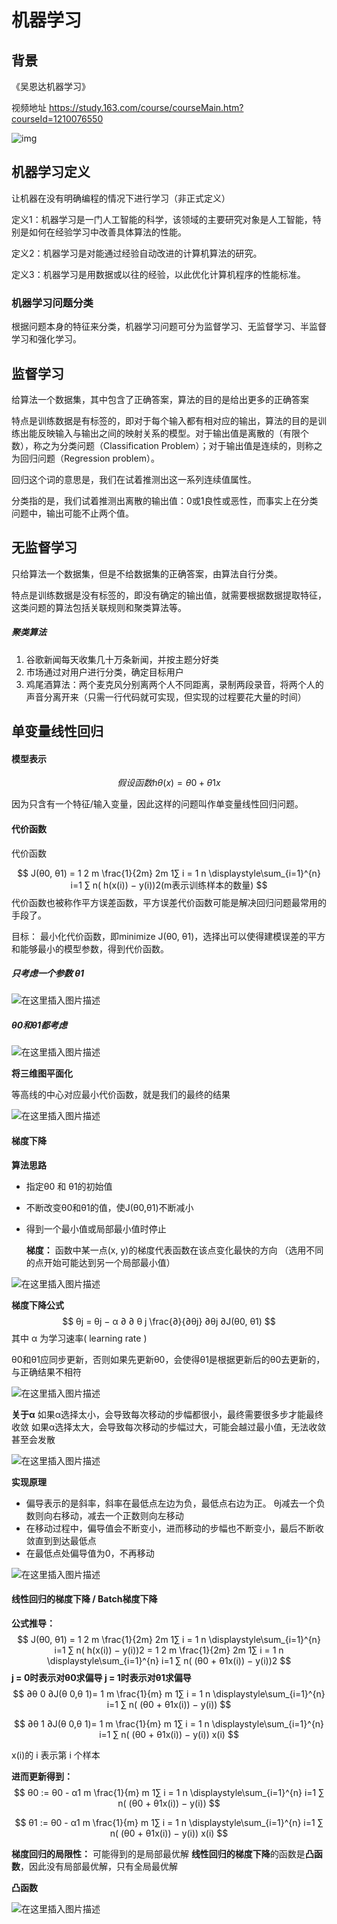 # 机器学习

## 背景

《吴恩达机器学习》

视频地址 https://study.163.com/course/courseMain.htm?courseId=1210076550

![img](/Users/hejiahui/Documents/ChinaTelecomYixun/typora/assets/181e58081f4e3afc70e04811747aa6cd-20241107180010972.png)

## 机器学习定义

让机器在没有明确编程的情况下进行学习（非正式定义）

定义1：机器学习是一门人工智能的科学，该领域的主要研究对象是人工智能，特别是如何在经验学习中改善具体算法的性能。

定义2：机器学习是对能通过经验自动改进的计算机算法的研究。

定义3：机器学习是用数据或以往的经验，以此优化计算机程序的性能标准。



### 机器学习问题分类

根据问题本身的特征来分类，机器学习问题可分为监督学习、无监督学习、半监督学习和强化学习。



## 监督学习

给算法一个数据集，其中包含了正确答案，算法的目的是给出更多的正确答案

特点是训练数据是有标签的，即对于每个输入都有相对应的输出，算法的目的是训练出能反映输入与输出之间的映射关系的模型。对于输出值是离散的（有限个数），称之为分类问题（Classification Problem）；对于输出值是连续的，则称之为回归问题（Regression problem）。

回归这个词的意思是，我们在试着推测出这一系列连续值属性。

分类指的是，我们试着推测出离散的输出值：0或1良性或恶性，而事实上在分类问题中，输出可能不止两个值。



## 无监督学习

只给算法一个数据集，但是不给数据集的正确答案，由算法自行分类。

特点是训练数据是没有标签的，即没有确定的输出值，就需要根据数据提取特征，这类问题的算法包括关联规则和聚类算法等。

##### 聚类算法

1. 谷歌新闻每天收集几十万条新闻，并按主题分好类
2. 市场通过对用户进行分类，确定目标用户
3. 鸡尾酒算法：两个麦克风分别离两个人不同距离，录制两段录音，将两个人的声音分离开来（只需一行代码就可实现，但实现的过程要花大量的时间）



## 单变量线性回归

#### 模型表示

$$
假设函数 hθ(x) = θ0 + θ1x
$$

因为只含有一个特征/输入变量，因此这样的问题叫作单变量线性回归问题。

#### 代价函数

代价函数

$$
J(θ0, θ1) = 1 2 m \frac{1}{2m} 
2m
1
​
 ∑ i = 1 n \displaystyle\sum_{i=1}^{n} 
i=1
∑
n
​
  ( h(x(i)) − y(i))2(m表示训练样本的数量)
$$
代价函数也被称作平方误差函数，平方误差代价函数可能是解决回归问题最常用的手段了。

目标： 最小化代价函数，即minimize J(θ0, θ1)，选择出可以使得建模误差的平方和能够最小的模型参数，得到代价函数。

##### 只考虑一个参数 θ1

![在这里插入图片描述](/Users/hejiahui/Documents/ChinaTelecomYixun/typora/assets/4c67b6e37defc752e2b0a874bbc684ab.png)

#####  θ0和θ1都考虑

![在这里插入图片描述](/Users/hejiahui/Documents/ChinaTelecomYixun/typora/assets/54670fd2dbd7184c3bf1a09a40810168.png)

**将三维图平面化**

等高线的中心对应最小代价函数，就是我们的最终的结果

![在这里插入图片描述](/Users/hejiahui/Documents/ChinaTelecomYixun/typora/assets/07e34d47b3c10a2d045fa331c8e5175f.png)

#### 梯度下降

**算法思路**

- 指定θ0 和 θ1的初始值

- 不断改变θ0和θ1的值，使J(θ0,θ1)不断减小

- 得到一个最小值或局部最小值时停止

  

  **梯度：** 函数中某一点(x, y)的梯度代表函数在该点变化最快的方向
  （选用不同的点开始可能达到另一个局部最小值）



![在这里插入图片描述](/Users/hejiahui/Documents/ChinaTelecomYixun/typora/assets/d4b7b6ee74c6cb285ba7577cab6145d2.png)



**梯度下降公式**
$$
θj = θj − α ∂ ∂ θ j \frac{∂}{∂θj} 
∂θj
∂
​
  J(θ0, θ1)
$$
其中 α 为学习速率( learning rate )

θ0和θ1应同步更新，否则如果先更新θ0，会使得θ1是根据更新后的θ0去更新的，与正确结果不相符

![在这里插入图片描述](/Users/hejiahui/Documents/ChinaTelecomYixun/typora/assets/530d4cfe41f86e94d50eac64dcfa7cdf.png)

**关于α**
如果α选择太小，会导致每次移动的步幅都很小，最终需要很多步才能最终收敛
如果α选择太大，会导致每次移动的步幅过大，可能会越过最小值，无法收敛甚至会发散

![在这里插入图片描述](/Users/hejiahui/Documents/ChinaTelecomYixun/typora/assets/33eeebcb7a948cab451f5746586dce71.png)

**实现原理**

- 偏导表示的是斜率，斜率在最低点左边为负，最低点右边为正。 θj减去一个负数则向右移动，减去一个正数则向左移动
- 在移动过程中，偏导值会不断变小，进而移动的步幅也不断变小，最后不断收敛直到到达最低点
- 在最低点处偏导值为0，不再移动

![在这里插入图片描述](/Users/hejiahui/Documents/ChinaTelecomYixun/typora/assets/229e4d278107225a0b7315ae88d35c46.png)

#### 线性回归的梯度下降 / Batch梯度下降

**公式推导：**
$$
J(θ0, θ1) = 1 2 m \frac{1}{2m} 
2m
1
​
 ∑ i = 1 n \displaystyle\sum_{i=1}^{n} 
i=1
∑
n
​
  ( h(x(i)) − y(i))2 = 1 2 m \frac{1}{2m} 
2m
1
​
 ∑ i = 1 n \displaystyle\sum_{i=1}^{n} 
i=1
∑
n
​
  ( (θ0 + θ1x(i)) − y(i))2
$$
**j = 0时表示对θ0求偏导
j = 1时表示对θ1求偏导**
$$
∂θ 0
∂J(θ 0,θ 1)
​
  = 1 m \frac{1}{m} 
m
1
​
 ∑ i = 1 n \displaystyle\sum_{i=1}^{n} 
i=1
∑
n
​
  ( (θ0 + θ1x(i)) − y(i))
$$

$$
∂θ 1
∂J(θ 0,θ 1)
​
  = 1 m \frac{1}{m} 
m
1
​
 ∑ i = 1 n \displaystyle\sum_{i=1}^{n} 
i=1
∑
n
​
  ( (θ0 + θ1x(i)) − y(i)) x(i)
$$

x(i)的 i 表示第 i 个样本

**进而更新得到：**
$$
θ0 := θ0 - α1 m \frac{1}{m} 
m
1
​
 ∑ i = 1 n \displaystyle\sum_{i=1}^{n} 
i=1
∑
n
​
  ( (θ0 + θ1x(i)) − y(i))
$$

$$
θ1 := θ0 - α1 m \frac{1}{m} 
m
1
​
 ∑ i = 1 n \displaystyle\sum_{i=1}^{n} 
i=1
∑
n
​
  ( (θ0 + θ1x(i)) − y(i)) x(i)
$$

**梯度回归的局限性：** 可能得到的是局部最优解
**线性回归的梯度下降**的函数是**凸函数**，因此没有局部最优解，只有全局最优解



**凸函数**

![在这里插入图片描述](/Users/hejiahui/Documents/ChinaTelecomYixun/typora/assets/2669a17e76a46e1bf0e5aaaa80cf313a.png)

